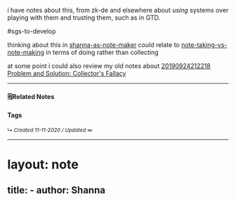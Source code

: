 i have notes about this, from zk-de and elsewhere about *using* systems over playing with them and trusting them, such as in GTD. 

#sgs-to-develop 

thinking about this in [shanna-as-note-maker](zk-public/shanna-as-note-maker.md)
could relate to [note-taking-vs-note-making](zk-public/note-taking-vs-note-making.md) in terms of doing rather than collecting

at some point i could also review my old notes about [20190924212218 Problem and Solution: Collector's Fallacy](20190924212218%20Problem%20and%20Solution:%20Collector's%20Fallacy)

------------------------


#### 🗒Related Notes



#### Tags


<small>↳ <i>Created 11-11-2020 / Updated ∞ </i></small>





---
# layout: note
title: -
author: Shanna
---
